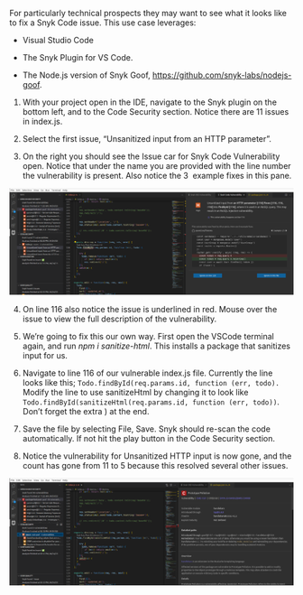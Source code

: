 For particularly technical prospects they may want to see what it looks like to fix a Snyk Code issue. This use case leverages:

-   Visual Studio Code
    
-   The Snyk Plugin for VS Code.
    
-   The Node.js version of Snyk Goof, https://github.com/snyk-labs/nodejs-goof.
    

1.  With your project open in the IDE, navigate to the Snyk plugin on the bottom left, and to the Code Security section. Notice there are 11 issues in index.js.
    
2.  Select the first issue, “Unsanitized input from an HTTP parameter”. 
    
3.  On the right you should see the Issue car for Snyk Code Vulnerability open. Notice that under the name you are provided with the line number the vulnerability is present. Also notice the 3  example fixes in this pane.
    
<img src="/images/fix-goof-node1.png">
    
4.  On line 116 also notice the issue is underlined in red. Mouse over the issue to view the full description of the vulnerability.
    
5.  We’re going to fix this our own way. First open the VSCode terminal again, and run _npm i sanitize-html_. This installs a package that sanitizes input for us.
    
6.  Navigate to line 116 of our vulnerable index.js file. Currently the line looks like this; `Todo.findById(req.params.id, function (err, todo).` Modify the line to use sanitizeHtml by changing it to look like `Todo.findById(sanitizeHtml(req.params.id, function (err, todo))`. Don’t forget the extra ) at the end.
    
7.  Save the file by selecting File, Save. Snyk should re-scan the code automatically. If not hit the play button in the Code Security section.
    
8.  Notice the vulnerability for Unsanitized HTTP input is now gone, and the count has gone from 11 to 5 because this resolved several other issues.
    
<img src="/images/fix-goof-node2.png">

